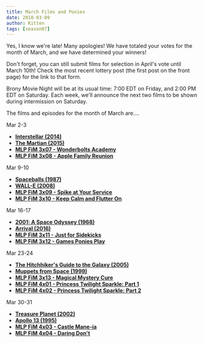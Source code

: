 ```yaml
---
title: March Films and Ponies
date: 2018-03-09
author: Kitten
tags: [season07]
---
```


Yes, I know we're late!  Many apologies!  We have totaled your votes for the month of March, and we have determined your winners!

Don't forget, you can still submit films for selection in April's vote until March 10th!  Check the most recent lottery post (the first post on the front page) for the link to that form.

Brony Movie Night will be at its usual time: 7:00 EDT on Friday, and 2:00 PM EDT on Saturday.  Each week, we'll announce the next two films to be shown during intermission on Saturday.

The films and episodes for the month of March are....

Mar 2-3
-	**[Interstellar (2014)][m1]**
-	**[The Martian (2015)][m2]**
-	**[MLP FiM 3x07 - Wonderbolts Academy][p1]**
-	**[MLP FiM 3x08 - Apple Family Reunion][p2]**

Mar 9-10
-	**[Spaceballs (1987)][m3]**
-	**[WALL-E (2008)][m4]**
-	**[MLP FiM 3x09 - Spike at Your Service][p3]**
-	**[MLP FiM 3x10 - Keep Calm and Flutter On][p4]**

Mar 16-17
-	**[2001: A Space Odyssey (1968)][m5]**
-	**[Arrival (2016)][m6]**
-	**[MLP FiM 3x11 - Just for Sidekicks][p5]**
-	**[MLP FiM 3x12 - Games Ponies Play][p6]**

Mar 23-24
-	**[The Hitchhiker's Guide to the Galaxy (2005)][m7]**
-	**[Muppets from Space (1999)][m8]**
-	**[MLP FiM 3x13 - Magical Mystery Cure][p7]**
-	**[MLP FiM 4x01 - Princess Twilight Sparkle: Part 1][p8]**
-	**[MLP FiM 4x02 - Princess Twilight Sparkle: Part 2][p9]**

Mar 30-31
-	**[Treasure Planet (2002)][m9]**
-	**[Apollo 13 (1995)][m10]**
-	**[MLP FiM 4x03 - Castle Mane-ia][p10]**
-	**[MLP FiM 4x04 - Daring Don't][p11]**

[m1]: http://www.imdb.com/title/tt0816692/
[m2]: http://www.imdb.com/title/tt3659388/
[m3]: http://www.imdb.com/title/tt0094012/
[m4]: http://www.imdb.com/title/tt0910970/
[m5]: http://www.imdb.com/title/tt0062622/
[m6]: http://www.imdb.com/title/tt2543164/
[m7]: http://www.imdb.com/title/tt0371724/
[m8]: http://www.imdb.com/title/tt0158811/
[m9]: http://www.imdb.com/title/tt0133240/
[m10]: http://www.imdb.com/title/tt0112384/
[p1]: http://www.imdb.com/title/tt2479834/
[p2]: http://www.imdb.com/title/tt2479838/
[p3]: http://www.imdb.com/title/tt2481120/
[p4]: http://www.imdb.com/title/tt2516582/
[p5]: http://www.imdb.com/title/tt2516580/
[p6]: http://www.imdb.com/title/tt2516586/
[p7]: http://www.imdb.com/title/tt2516588/
[p8]: http://www.imdb.com/title/tt3088328/
[p9]: http://www.imdb.com/title/tt3099922/
[p10]: http://www.imdb.com/title/tt3099920/
[p11]: http://www.imdb.com/title/tt3099918/
